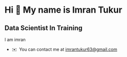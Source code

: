 Hi 👋 My name is Imran Tukur
============================

Data Scientist In Training
--------------------------

I am imran

*   ✉️  You can contact me at [imrantukur63@gmail.com](mailto:imrantukur63@gmail.com)
